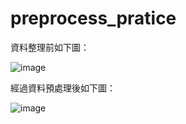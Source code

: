 # preprocess_pratice

資料整理前如下圖：


![image](https://github.com/m10721205/preprocess_pratice/blob/master/before.PNG)

經過資料預處理後如下圖：


![image](https://github.com/m10721205/preprocess_pratice/blob/master/after.PNG)
